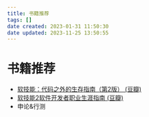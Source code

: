 ```yaml
---
title: 书籍推荐
tags: []
date created: 2023-01-31 11:50:30
date updated: 2023-11-25 13:50:55
---
```


# 书籍推荐

- [软技能：代码之外的生存指南（第2版） (豆瓣)](https://book.douban.com/subject/36044253/)
- [软技能2软件开发者职业生涯指南 (豆瓣)](https://book.douban.com/subject/35043940/)
- 申论&行测
